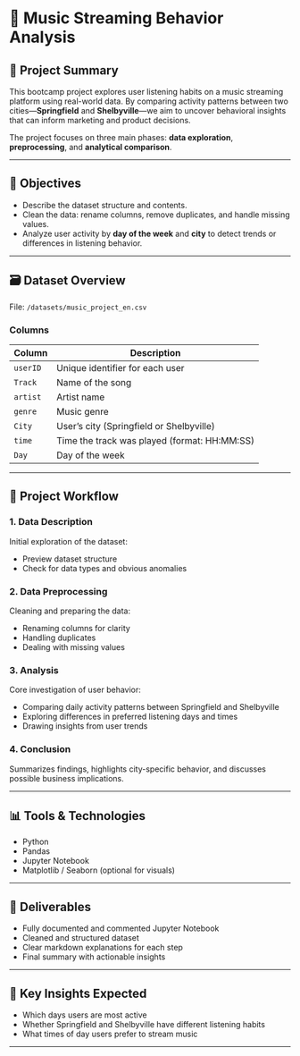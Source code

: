 # 🎵 Music Streaming Behavior Analysis 
## 📌 Project Summary

This bootcamp project explores user listening habits on a music streaming platform using real-world data. By comparing activity patterns between two cities—**Springfield** and **Shelbyville**—we aim to uncover behavioral insights that can inform marketing and product decisions.

The project focuses on three main phases: **data exploration**, **preprocessing**, and **analytical comparison**.

---

## 🧠 Objectives

- Describe the dataset structure and contents.
- Clean the data: rename columns, remove duplicates, and handle missing values.
- Analyze user activity by **day of the week** and **city** to detect trends or differences in listening behavior.

---

## 🗃️ Dataset Overview

File: `/datasets/music_project_en.csv`

### Columns

| Column     | Description                                     |
|------------|-------------------------------------------------|
| `userID`   | Unique identifier for each user                 |
| `Track`    | Name of the song                                |
| `artist`   | Artist name                                     |
| `genre`    | Music genre                                     |
| `City`     | User’s city (Springfield or Shelbyville)        |
| `time`     | Time the track was played (format: HH:MM:SS)    |
| `Day`      | Day of the week                                 |

---

## 🧪 Project Workflow

### 1. Data Description  
Initial exploration of the dataset:
- Preview dataset structure
- Check for data types and obvious anomalies

### 2. Data Preprocessing  
Cleaning and preparing the data:
- Renaming columns for clarity
- Handling duplicates
- Dealing with missing values

### 3. Analysis  
Core investigation of user behavior:
- Comparing daily activity patterns between Springfield and Shelbyville
- Exploring differences in preferred listening days and times
- Drawing insights from user trends

### 4. Conclusion  
Summarizes findings, highlights city-specific behavior, and discusses possible business implications.

---

## 📊 Tools & Technologies

- Python
- Pandas
- Jupyter Notebook
- Matplotlib / Seaborn (optional for visuals)

---

## 📝 Deliverables

- Fully documented and commented Jupyter Notebook
- Cleaned and structured dataset
- Clear markdown explanations for each step
- Final summary with actionable insights

---

## 🚀 Key Insights Expected

- Which days users are most active
- Whether Springfield and Shelbyville have different listening habits
- What times of day users prefer to stream music

---

